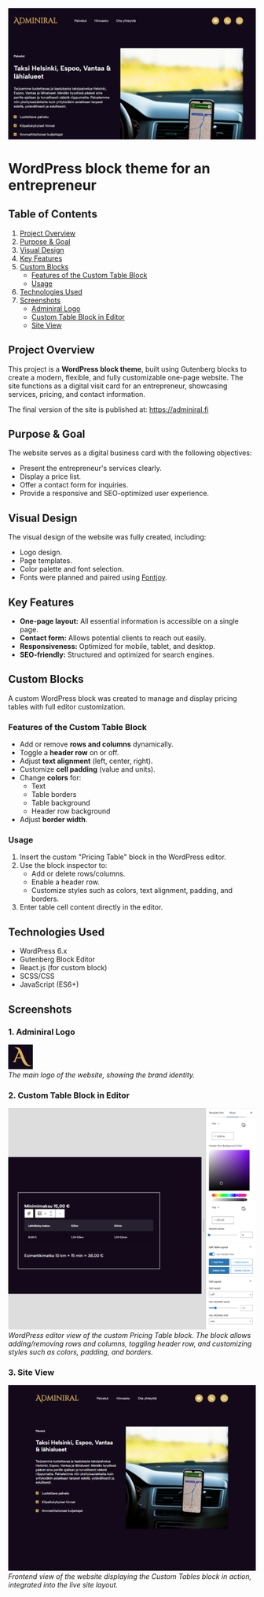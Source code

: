 <img src="adminiral-website-view.jpg"/>

# WordPress block theme for an entrepreneur

## Table of Contents
1. [Project Overview](#project-overview)
2. [Purpose & Goal](#purpose--goal)
3. [Visual Design](#visual-design)
4. [Key Features](#key-features)
5. [Custom Blocks](#custom-blocks)
    - [Features of the Custom Table Block](#features-of-the-custom-table-block)
    - [Usage](#usage)
6. [Technologies Used](#technologies-used)
7. [Screenshots](#screenshots)
    - [Adminiral Logo](#1-adminiral-logo)
    - [Custom Table Block in Editor](#2-custom-table-block-in-editor)
    - [Site View](#3-site-view)

## Project Overview
This project is a **WordPress block theme**, built using Gutenberg blocks to create a modern, flexible, and fully customizable one-page website. The site functions as a digital visit card for an entrepreneur, showcasing services, pricing, and contact information.

The final version of the site is published at: <a href="https://adminiral.fi" target="_blank">https://adminiral.fi</a>

## Purpose & Goal
The website serves as a digital business card with the following objectives:
- Present the entrepreneur's services clearly.
- Display a price list.
- Offer a contact form for inquiries.
- Provide a responsive and SEO-optimized user experience.

## Visual Design
The visual design of the website was fully created, including:
- Logo design.
- Page templates.
- Color palette and font selection.
- Fonts were planned and paired using [Fontjoy](https://fontjoy.com/).

## Key Features
- **One-page layout:** All essential information is accessible on a single page.  
- **Contact form:** Allows potential clients to reach out easily.  
- **Responsiveness:** Optimized for mobile, tablet, and desktop.  
- **SEO-friendly:** Structured and optimized for search engines.  

## Custom Blocks
A custom WordPress block was created to manage and display pricing tables with full editor customization.  

### Features of the Custom Table Block
- Add or remove **rows and columns** dynamically.  
- Toggle a **header row** on or off.  
- Adjust **text alignment** (left, center, right).  
- Customize **cell padding** (value and units).  
- Change **colors** for:
  - Text
  - Table borders
  - Table background
  - Header row background
- Adjust **border width**.  

### Usage
1. Insert the custom "Pricing Table" block in the WordPress editor.
2. Use the block inspector to:
   - Add or delete rows/columns.
   - Enable a header row.
   - Customize styles such as colors, text alignment, padding, and borders.
3. Enter table cell content directly in the editor.

## Technologies Used
- WordPress 6.x
- Gutenberg Block Editor
- React.js (for custom block)
- SCSS/CSS
- JavaScript (ES6+)

## Screenshots

### 1. Adminiral Logo
<img src="adminiral-logo.png" alt="Adminiral Logo" width="50" height="50"/><br/>
*The main logo of the website, showing the brand identity.*

### 2. Custom Table Block in Editor
![Custom Tables Block Editor](custom-tables-block-editor.png)
*WordPress editor view of the custom Pricing Table block. The block allows adding/removing rows and columns, toggling header row, and customizing styles such as colors, padding, and borders.*

### 3. Site View
![Website Frontend View](themes/adminiral-block-theme/screenshot.png)
*Frontend view of the website displaying the Custom Tables block in action, integrated into the live site layout.*

